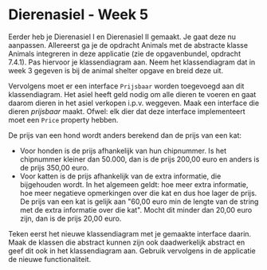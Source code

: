 # Dierenasiel - Week 5

Eerder heb je Dierenasiel I en Dierenasiel II gemaakt. Je gaat deze nu
aanpassen. Allereerst ga je de opdracht Animals met de abstracte klasse Animals
integreren in deze applicatie (zie de opgavenbundel, opdracht 7.4.1). Pas
hiervoor je klassendiagram aan. Neem het klassendiagram dat in week 3 gegeven
is bij de animal shelter opgave en breid deze uit.

Vervolgens moet er een interface `Prijsbaar` worden toegevoegd aan dit
klassendiagram. Het asiel heeft geld nodig om alle dieren te voeren en gaat
daarom dieren in het asiel verkopen i.p.v. weggeven. Maak een interface die
dieren *prijsbaar* maakt. Ofwel: elk dier dat deze interface implementeert moet
een `Price` property hebben.

De prijs van een hond wordt anders berekend dan de prijs van een kat:

 * Voor honden is de prijs afhankelijk van hun chipnummer. Is het chipnummer
   kleiner dan 50.000, dan is de prijs 200,00 euro en anders is de prijs 350,00
   euro.
 * Voor katten is de prijs afhankelijk van de extra informatie, die bijgehouden
   wordt. In het algemeen geldt: hoe meer extra informatie, hoe meer negatieve
   opmerkingen over die kat en dus hoe lager de prijs. De prijs van een kat is
   gelijk aan "60,00 euro min de lengte van de string met de extra informatie
   over die kat". Mocht dit minder dan 20,00 euro zijn, dan is de prijs 20,00
   euro.

Teken eerst het nieuwe klassendiagram met je gemaakte interface daarin. Maak de
klassen die abstract kunnen zijn ook daadwerkelijk abstract en geef dit ook in
het klassendiagram aan. Gebruik vervolgens in de applicatie de nieuwe
functionaliteit.

